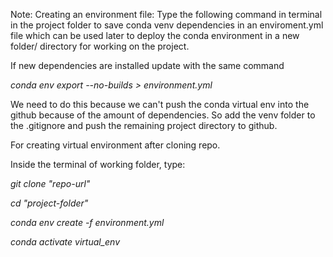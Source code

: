 
Note:
Creating an environment file:
Type the following command in terminal in the project folder to save conda venv dependencies in an enviroment.yml file which can be used later to deploy the conda environment in a new folder/ directory for working on the project.

If new dependencies are installed update with the same command

*conda env export --no-builds > environment.yml*

We need to do this because we can't push the conda virtual env into the github because of the amount of dependencies. So add the venv folder to the .gitignore and push the remaining project directory to github.


For creating virtual environment after cloning repo.

Inside the terminal of working folder, type:

*git clone "repo-url"*

*cd "project-folder"*

*conda env create -f environment.yml*

*conda activate virtual_env*